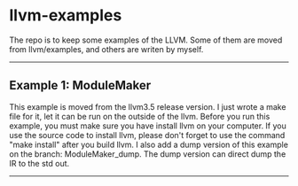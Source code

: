llvm-examples
=============

The repo is to keep some examples of the LLVM.
Some of them are moved from llvm/examples, and others are writen by myself.

--------------------------------------------------------------------------
Example 1:
ModuleMaker
-----------
This example is moved from the llvm3.5 release version. I just wrote a make file
for it, let it can be run on the outside of the llvm.
Before you run this example, you must make sure you have install llvm on your
computer. If you use the source code to install llvm, please don't forget to use
the command "make install" after you build llvm.
I also add a dump version of this example on the branch: ModuleMaker_dump. The
dump version can direct dump the IR to the std out.


---------------------------------------------------------------------------

